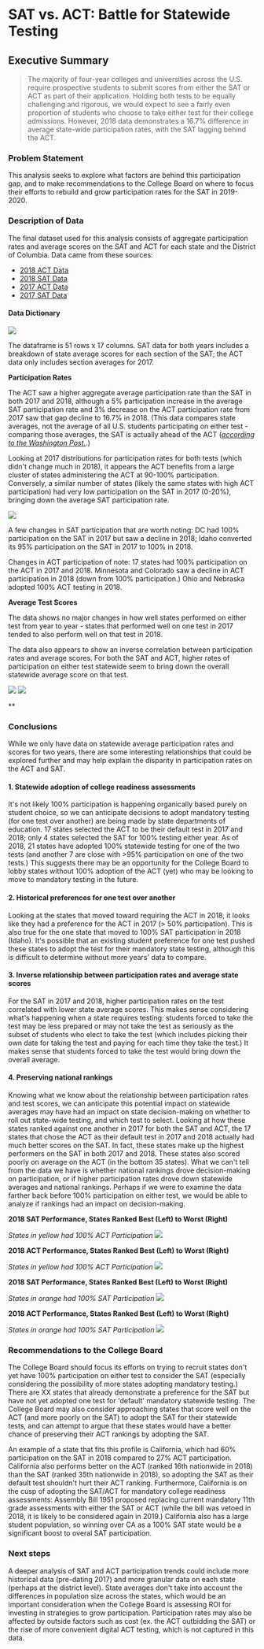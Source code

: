 # SAT vs. ACT: Battle for Statewide Testing

## Executive Summary

> The majority of four-year colleges and universities across the U.S. require prospective students to submit scores from either the SAT or ACT as part of their application. Holding both tests to be equally challenging and rigorous, we would expect to see a fairly even proportion of students who choose to take either test for their college admissions. However, 2018 data demonstrates a 16.7% difference in average state-wide participation rates, with the SAT lagging behind the ACT.

### Problem Statement
This analysis seeks to explore what factors are behind this participation gap, and to make recommendations to the College Board on where to focus their efforts to rebuild and grow participation rates for the SAT in 2019-2020. 

### Description of Data
The final dataset used for this analysis consists of aggregate participation rates and average scores on the SAT and ACT for each state and the District of Columbia. Data came from these sources:
- [2018 ACT Data](http://www.act.org/content/dam/act/unsecured/documents/cccr2018/Average-Scores-by-State.pdf)
- [2018 SAT Data](https://reports.collegeboard.org/sat-suite-program-results/state-results) 
- [2017 ACT Data](https://blog.prepscholar.com/act-scores-by-state-averages-highs-and-lows)
- [2017 SAT Data](https://blog.collegevine.com/here-are-the-average-sat-scores-by-state/)

#### Data Dictionary 
<img src="./Images/data_dictionary.png">

The dataframe is 51 rows x 17 columns. SAT data for both years includes a breakdown of state average scores for each section of the SAT; the ACT data only includes section averages for 2017. 

**Participation Rates**

The ACT saw a higher aggregate average participation rate than the SAT in both 2017 and 2018, although a 5% participation increase in the average SAT participation rate and 3% decrease on the ACT participation rate from 2017 saw that gap decline to 16.7% in 2018. (This data compares state averages, not the average of all U.S. students participating on either test - comparing those averages, the SAT is actually ahead of the ACT (_[according to the Washington Post.](https://www.washingtonpost.com/education/2018/10/23/sat-reclaims-title-most-widely-used-college-admission-test/?utm_term=.d2bd83ee7b24)_.)

Looking at 2017 distributions for participation rates for both tests (which didn't change much in 2018), it appears the ACT benefits from a large cluster of states administering the ACT at 90-100% participation. Conversely, a similar number of states (likely the same states with high ACT participation) had very low participation on the SAT in 2017 (0-20%), bringing down the average SAT participation rate.

<img src="./Images/participation_2017.png">

A few changes in SAT participation that are worth noting: DC had 100% participation on the SAT in 2017 but saw a decline in 2018; Idaho converted its 95% participation on the SAT in 2017 to 100% in 2018.

Changes in ACT participation of note: 17 states had 100% participation on the ACT in 2017 and 2018. Minnesota and Colorado saw a decline in ACT participation in 2018 (down from 100% participation.) Ohio and Nebraska adopted 100% ACT testing in 2018.

**Average Test Scores**

The data shows no major changes in how well states performed on either test from year to year - states that performed well on one test in 2017 tended to also perform well on that test in 2018.  

The data also appears to show an inverse correlation between participation rates and average scores. For both the SAT and ACT, higher rates of participation on either test statewide seem to bring down the overall statewide average score on that test.

<img src="./Images/sat_scores_part.png">
<img src="./Images/act_scores_part.png">

**

### Conclusions
While we only have data on statewide average participation rates and scores for two years, there are some interesting relationships that could be explored further and may help explain the disparity in participation rates on the ACT and SAT.  

#### 1. Statewide adoption of college readiness assessments
It's not likely 100% participation is happening organically based purely on student choice, so we can anticipate decisions to adopt mandatory testing (for one test over another) are being made by state departments of education. 17 states selected the ACT to be their default test in 2017 and 2018; only 4 states selected the SAT for 100% testing either year. As of 2018, 21 states have adopted 100% statewide testing for one of the two tests (and another 7 are close with >95% participation on one of the two tests.) This suggests there may be an opportunity for the College Board to lobby states without 100% adoption of the ACT (yet) who may be looking to move to mandatory testing in the future.

#### 2. Historical preferences for one test over another
Looking at the states that moved toward requiring the ACT in 2018, it looks like they had a preference for  the ACT in 2017 (> 50% participation). This is also true for the one state that moved to 100% SAT participation in 2018 (Idaho). It's possible that an existing student preference for one test pushed these states to adopt the test for their mandatory state testing, although this is difficult to determine without more years' data to compare.

#### 3. Inverse relationship between participation rates and average state scores
For the SAT in 2017 and 2018, higher participation rates on the test correlated with lower state average scores. This makes sense considering what's happening when a state requires testing: students forced to take the test may be less prepared or may not take the test as seriously as the subset of students who elect to take the test (which includes picking their own date for taking the test and paying for each time they take the test.) It makes sense that students forced to take the test would bring down the overall average. 

#### 4. Preserving national rankings 
Knowing what we know about the relationship between participation rates and test scores, we can anticipate this potential impact on statewide averages may have had an impact on state decision-making on whether to roll out state-wide testing, and which test to select. Looking at how these states ranked against one another in 2017 for both the SAT and ACT, the 17 states that chose the ACT as their default test in 2017 and 2018 actually had much better scores on the SAT. In fact, these states make up the highest performers on the SAT in both 2017 and 2018. These states also scored poorly on average on the ACT (in the bottom 35 states). What we can't tell from the data we have is whether national rankings drove decision-making on participation, or if higher participation rates drove down statewide averages and national rankings. Perhaps if we were to examine the data farther back before 100% participation on either test, we would be able to analyze if rankings had an impact on decision-making.

**2018 SAT Performance, States Ranked Best (Left) to Worst (Right)**

_States in yellow had 100% ACT Participation_
<img src="./Images/2018_sat_ranks_100_act.png">

**2018 ACT Performance, States Ranked Best (Left) to Worst (Right)**

_States in yellow had 100% ACT Participation_
<img src="./Images/2018_act_ranks_100_act.png">

**2018 SAT Performance, States Ranked Best (Left) to Worst (Right)**

_States in orange had 100% SAT Participation_
<img src="./Images/2018_sat_ranks_100_sat.png">

**2018 ACT Performance, States Ranked Best (Left) to Worst (Right)**

_States in orange had 100% SAT Participation_
<img src="./Images/2018_act_ranks_100_sat.png">


### Recommendations to the College Board
The College Board should focus its efforts on trying to recruit states don't yet have 100% participation on either test to consider the SAT (especially considering the possibility of more states adopting mandatory testing.) There are XX states that already demonstrate a preference for the SAT but have not yet adopted one test for 'default' mandatory statewide testing. The College Board may also consider approaching states that score well on the ACT (and more poorly on the SAT) to adopt the SAT for their statewide tests, and can attempt to argue that these states would have a better chance of preserving their ACT rankings by adopting the SAT. 

An example of a state that fits this profile is California, which had 60% participation on the SAT in 2018 compared to 27% ACT participation. California also performs better on the ACT (ranked 16th nationwide in 2018) than the SAT (ranked 35th nationwide in 2018), so adopting the SAT as their default test shouldn't hurt their ACT ranking. Furthermore, California is on the cusp of adopting the SAT/ACT for mandatory college readiness assessments: Assembly Bill 1951 proposed replacing current mandatory 11th grade assessments with either the SAT or ACT (while the bill was vetoed in 2018, it is likely to be considered again in 2019.) California also has a large student population, so winning over CA as a 100% SAT state would be a significant boost to overal SAT participation. 

### Next steps
A deeper analysis of SAT and ACT participation trends could include more historical data (pre-dating 2017) and more granular data on each state (perhaps at the district level). State averages don't take into account the differences in population size across the states, which would be an important consideration when the College Board is assessing ROI for investing in strategies to grow participation. Participation rates may also be affected by outside factors such as cost (ex. the ACT outbidding the SAT) or the rise of more convenient digital ACT testing, which is not captured in this data.
